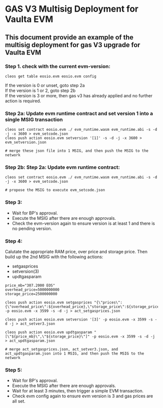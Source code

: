 # GAS V3 Multisig Deployment for Vaulta EVM

## This document provide an example of the multisig deployment for gas V3 upgrade for Vaulta EVM

### Step 1. check with the current evm-version:

```
cleos get table eosio.evm eosio.evm config
```
If the version is 0 or unset, goto step 2a<br/>
If the version is 1 or 2, goto step 2b<br/>
If the version is 3 or more, then gas v3 has already applied and no further action is required.


### Step 2a: Update evm runtime contract and set version 1 into a single MSIG transaction

```
cleos set contract eosio.evm ./ evm_runtime.wasm evm_runtime.abi -s -d -j -x 3600 > evm_setcode.json
cleos push action eosio.evm setversion '[1]' -s -d -j -x 3600 > evm_setversion.json

# merge these json file into 1 MSIG, and then push the MSIG to the network

```

### Step 2b: Step 2a: Update evm runtime contract:
```
cleos set contract eosio.evm ./ evm_runtime.wasm evm_runtime.abi -s -d -j -x 3600 > evm_setcode.json

# propose the MSIG to execute evm_setcode.json
```

### Step 3: 
- Wait for BP's approval.
- Execute the MSIG after there are enough approvals.
- Check the evm-version again to ensure version is at least 1 and there is no pending version.


### Step 4: 

Calutate the appropriate RAM price, over price and storage price. Then build up the 2nd MSIG with the following actions:
- setgasprices
- setversion(3)
- updtgasparam

```
price_mb="307.2000 EOS"
overhead_price=5000000000
storage_price=2500000000

cleos push action eosio.evm setgasprices "{\"prices\":{\"overhead_price\":${overhead_price},\"storage_price\":${storage_price}}}" -p eosio.evm -x 3599 -s -d -j > act_setgasprices.json 

cleos push action eosio.evm setversion '[3]' -p eosio.evm -x 3599 -s -d -j > act_setver3.json

cleos push action eosio.evm updtgasparam "[\"${price_mb}\",\"${storage_price}\"]" -p eosio.evm -x 3599 -s -d -j > act_updtgasparam.json

# merge act_setgasprices.json, act_setver3.json, and act_updtgasparam.json into 1 MSIG, and then push the MSIG to the network
```

### Step 5:
- Wait for BP's approval.
- Execute the MSIG after there are enough approvals.
- Wait for at least 3 minutes, then trigger a simple EVM transaction. 
- Check evm config again to ensure evm version is 3 and gas prices are all set.
